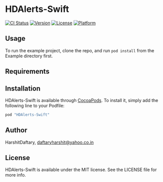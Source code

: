 # HDAlerts-Swift

[![CI Status](http://img.shields.io/travis/HarshitDaftary/HDAlerts-Swift.svg?style=flat)](https://travis-ci.org/HarshitDaftary/HDAlerts-Swift)
[![Version](https://img.shields.io/cocoapods/v/HDAlerts-Swift.svg?style=flat)](http://cocoapods.org/pods/HDAlerts-Swift)
[![License](https://img.shields.io/cocoapods/l/HDAlerts-Swift.svg?style=flat)](http://cocoapods.org/pods/HDAlerts-Swift)
[![Platform](https://img.shields.io/cocoapods/p/HDAlerts-Swift.svg?style=flat)](http://cocoapods.org/pods/HDAlerts-Swift)

## Usage

To run the example project, clone the repo, and run `pod install` from the Example directory first.

## Requirements

## Installation

HDAlerts-Swift is available through [CocoaPods](http://cocoapods.org). To install
it, simply add the following line to your Podfile:

```ruby
pod "HDAlerts-Swift"
```

## Author

HarshitDaftary, daftaryharshit@yahoo.co.in

## License

HDAlerts-Swift is available under the MIT license. See the LICENSE file for more info.

